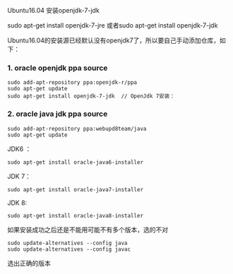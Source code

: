 Ubuntu16.04 安装openjdk-7-jdk 

sudo apt-get install openjdk-7-jre 或者sudo apt-get install openjdk-7-jdk

Ubuntu16.04的安装源已经默认没有openjdk7了，所以要自己手动添加仓库，如下：

### 1. oracle openjdk ppa source
```
sudo add-apt-repository ppa:openjdk-r/ppa
sudo apt-get update
sudo apt-get install openjdk-7-jdk  // OpenJdk 7安装：
```

### 2. oracle java jdk ppa source
```
sudo add-apt-repository ppa:webupd8team/java
sudo apt-get update
```

JDK6 ：
```
sudo apt-get install oracle-java6-installer
```

JDK 7：
```
sudo apt-get install oracle-java7-installer
```

JDK 8:
```
sudo apt-get install oracle-java8-installer
```

如果安装成功之后还是不能用可能不有多个版本，选的不对
```
sudo update-alternatives --config java
sudo update-alternatives --config javac
```
选出正确的版本